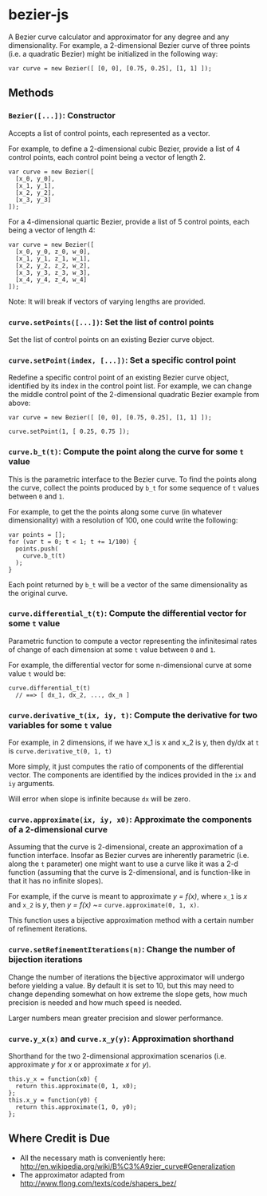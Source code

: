 # bezier-js

A Bezier curve calculator and approximator for any degree and any 
dimensionality. For example, a 2-dimensional Bezier curve of three points (i.e. 
a quadratic Bezier) might be initialized in the following way:

    var curve = new Bezier([ [0, 0], [0.75, 0.25], [1, 1] ]);

## Methods

### `Bezier([...])`: Constructor

Accepts a list of control points, each represented as a vector.

For example, to define a 2-dimensional cubic Bezier, provide a list of 4 control 
points, each control point being a vector of length 2.

    var curve = new Bezier([
      [x_0, y_0],
      [x_1, y_1],
      [x_2, y_2],
      [x_3, y_3]
    ]);

For a 4-dimensional quartic Bezier, provide a list of 5 control points, each 
being a vector of length 4:

    var curve = new Bezier([ 
      [x_0, y_0, z_0, w_0], 
      [x_1, y_1, z_1, w_1], 
      [x_2, y_2, z_2, w_2],
      [x_3, y_3, z_3, w_3],
      [x_4, y_4, z_4, w_4]
    ]);

Note: It will break if vectors of varying lengths are provided.

### `curve.setPoints([...])`: Set the list of control points

Set the list of control points on an existing Bezier curve object.

### `curve.setPoint(index, [...])`: Set a specific control point

Redefine a specific control point of an existing Bezier curve object, identified
by its index in the control point list. For example, we can change the middle 
control point of the 2-dimensional quadratic Bezier example from above:

    var curve = new Bezier([ [0, 0], [0.75, 0.25], [1, 1] ]);

    curve.setPoint(1, [ 0.25, 0.75 ]);

### `curve.b_t(t)`: Compute the point along the curve for some `t` value

This is the parametric interface to the Bezier curve. To find the points along
the curve, collect the points produced by `b_t` for some sequence of `t` values 
between `0` and `1`.

For example, to get the the points along some curve (in whatever dimensionality)
with a resolution of 100, one could write the following:

    var points = [];
    for (var t = 0; t < 1; t += 1/100) {
      points.push(
        curve.b_t(t)
      );
    }

Each point returned by `b_t` will be a vector of the same dimensionality as the 
original curve.

### `curve.differential_t(t)`: Compute the differential vector for some `t` value

Parametric function to compute a vector representing the infinitesimal rates of 
change of each dimension at some `t` value between `0` and `1`.

For example, the differential vector for some n-dimensional curve at some value 
`t` would be:

    curve.differential_t(t)
      // ==> [ dx_1, dx_2, ..., dx_n ]

### `curve.derivative_t(ix, iy, t)`: Compute the derivative for two variables for some `t` value

For example, in 2 dimensions, if we have x_1 is x and x_2 is y, then dy/dx at 
`t` is `curve.derivative_t(0, 1, t)`

More simply, it just computes the ratio of components of the differential 
vector. The components are identified by the indices provided in the `ix` and 
`iy` arguments.

Will error when slope is infinite because `dx` will be zero.

### `curve.approximate(ix, iy, x0)`: Approximate the components of a 2-dimensional curve

Assuming that the curve is 2-dimensional, create an approximation of a function 
interface. Insofar as Bezier curves are inherently parametric (i.e. along the 
`t` parameter) one might want to use a curve like it was a 2-d function 
(assuming that the curve is 2-dimensional, and is function-like in that it has 
no infinite slopes).

For example, if the curve is meant to approximate *y = f(x)*, where `x_1` is
*x* and `x_2` is *y*, then *y = f(x) ~=* `curve.approximate(0, 1, x)`.

This function uses a bijective approximation method with a certain number of 
refinement iterations.

### `curve.setRefinementIterations(n)`: Change the number of bijection iterations

Change the number of iterations the bijective approximator will undergo before
yielding a value. By default it is set to 10, but this may need to change 
depending somewhat on how extreme the slope gets, how much precision is needed 
and how much speed is needed.

Larger numbers mean greater precision and slower performance. 

### `curve.y_x(x)` and `curve.x_y(y)`: Approximation shorthand

Shorthand for the two 2-dimensional approximation scenarios (i.e. approximate
*y* for *x* or approximate *x* for *y*).

    this.y_x = function(x0) {
      return this.approximate(0, 1, x0);
    };
    this.x_y = function(y0) {
      return this.approximate(1, 0, y0);
    };

## Where Credit is Due

* All the necessary math is conveniently here: http://en.wikipedia.org/wiki/B%C3%A9zier_curve#Generalization
* The approximator adapted from http://www.flong.com/texts/code/shapers_bez/